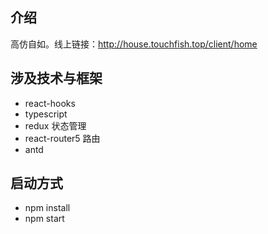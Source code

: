 ## 介绍

高仿自如。线上链接：http://house.touchfish.top/client/home

## 涉及技术与框架
* react-hooks
* typescript
* redux 状态管理
* react-router5 路由
* antd

## 启动方式
* npm install
* npm start